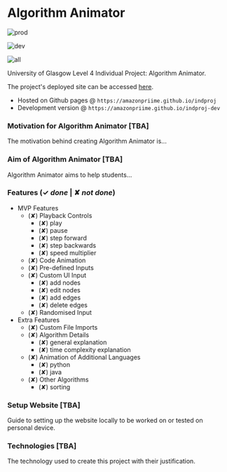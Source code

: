 # Algorithm Animator
![prod](https://github.com/AmazonPriime/Algorithm-Animator/actions/workflows/prod.yml/badge.svg)

![dev](https://github.com/AmazonPriime/Algorithm-Animator/actions/workflows/develop.yml/badge.svg)

![all](https://github.com/AmazonPriime/Algorithm-Animator/actions/workflows/all.yml/badge.svg)


University of Glasgow Level 4 Individual Project: Algorithm Animator.

The project's deployed site can be accessed [here](https://amazonpriime.github.io/indproj).
* Hosted on Github pages @ `https://amazonpriime.github.io/indproj`
* Development version @ `https://amazonpriime.github.io/indproj-dev`

### Motivation for Algorithm Animator [TBA]
The motivation behind creating Algorithm Animator is...

### Aim of Algorithm Animator [TBA]
Algorithm Animator aims to help students...

### Features (✓ *done* | ✘ *not done*)
* MVP Features
    * (✘) Playback Controls
      * (✘) play
      * (✘) pause
      * (✘) step forward
      * (✘) step backwards
      * (✘) speed multiplier
    * (✘) Code Animation
    * (✘) Pre-defined Inputs
    * (✘) Custom UI Input
      * (✘) add nodes
      * (✘) edit nodes
      * (✘) add edges
      * (✘) delete edges
    * (✘) Randomised Input
* Extra Features
    * (✘) Custom File Imports
    * (✘) Algorithm Details
      * (✘) general explanation
      * (✘) time complexity explanation
    * (✘) Animation of Additional Languages
      * (✘) python
      * (✘) java
    * (✘) Other Algorithms
      * (✘) sorting

### Setup Website [TBA]
Guide to setting up the website locally to be worked on or tested on personal device.

### Technologies [TBA]
The technology used to create this project with their justification.
